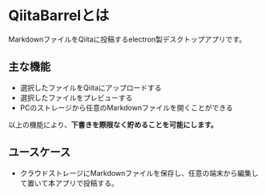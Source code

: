 # QiitaBarrelとは

MarkdownファイルをQiitaに投稿するelectron製デスクトップアプリです。

## 主な機能

- 選択したファイルをQiitaにアップロードする
- 選択したファイルをプレビューする
- PCのストレージから任意のMarkdownファイルを開くことができる

以上の機能により、**下書きを際限なく貯めることを可能にします。**

## ユースケース

- クラウドストレージにMarkdownファイルを保存し、任意の端末から編集して置いて本アプリで投稿する。

